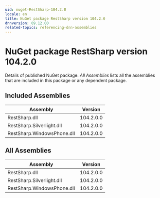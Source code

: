 ```yaml
---
uid: nuget-RestSharp-104.2.0
locale: en
title: NuGet package RestSharp version 104.2.0
dnnversion: 09.12.00
related-topics: referencing-dnn-assemblies
---
```


# NuGet package RestSharp version 104.2.0
Details of published NuGet package.
*All Assemblies* lists all the assemblies that are included in this package or any dependent package.

## Included Assemblies

|Assembly|Version|
|---|---|
|RestSharp.dll|104.2.0.0|
|RestSharp.Silverlight.dll|104.2.0.0|
|RestSharp.WindowsPhone.dll|104.2.0.0|

## All Assemblies

|Assembly|Version|
|---|---|
|RestSharp.dll|104.2.0.0|
|RestSharp.Silverlight.dll|104.2.0.0|
|RestSharp.WindowsPhone.dll|104.2.0.0|

